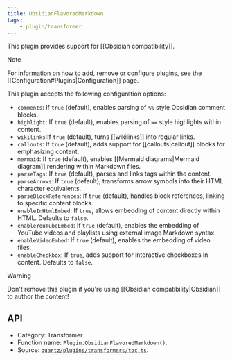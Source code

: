 ```yaml
---
title: ObsidianFlavoredMarkdown
tags:
    - plugin/transformer
---
```


This plugin provides support for [[Obsidian compatibility]].

> [!note]
> For information on how to add, remove or configure plugins, see the [[Configuration#Plugins|Configuration]] page.

This plugin accepts the following configuration options:

-   `comments`: If `true` (default), enables parsing of `%%` style Obsidian comment blocks.
-   `highlight`: If `true` (default), enables parsing of `==` style highlights within content.
-   `wikilinks`:If `true` (default), turns [[wikilinks]] into regular links.
-   `callouts`: If `true` (default), adds support for [[callouts|callout]] blocks for emphasizing content.
-   `mermaid`: If `true` (default), enables [[Mermaid diagrams|Mermaid diagram]] rendering within Markdown files.
-   `parseTags`: If `true` (default), parses and links tags within the content.
-   `parseArrows`: If `true` (default), transforms arrow symbols into their HTML character equivalents.
-   `parseBlockReferences`: If `true` (default), handles block references, linking to specific content blocks.
-   `enableInHtmlEmbed`: If `true`, allows embedding of content directly within HTML. Defaults to `false`.
-   `enableYouTubeEmbed`: If `true` (default), enables the embedding of YouTube videos and playlists using external image Markdown syntax.
-   `enableVideoEmbed`: If `true` (default), enables the embedding of video files.
-   `enableCheckbox`: If `true`, adds support for interactive checkboxes in content. Defaults to `false`.

> [!warning]
> Don't remove this plugin if you're using [[Obsidian compatibility|Obsidian]] to author the content!

## API

-   Category: Transformer
-   Function name: `Plugin.ObsidianFlavoredMarkdown()`.
-   Source: [`quartz/plugins/transformers/toc.ts`](https://github.com/jackyzha0/quartz/blob/v4/quartz/plugins/transformers/toc.ts).

